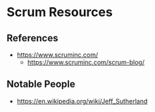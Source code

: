 
# Scrum Resources

## References
- https://www.scruminc.com/
  + https://www.scruminc.com/scrum-blog/



## Notable People
- https://en.wikipedia.org/wiki/Jeff_Sutherland

